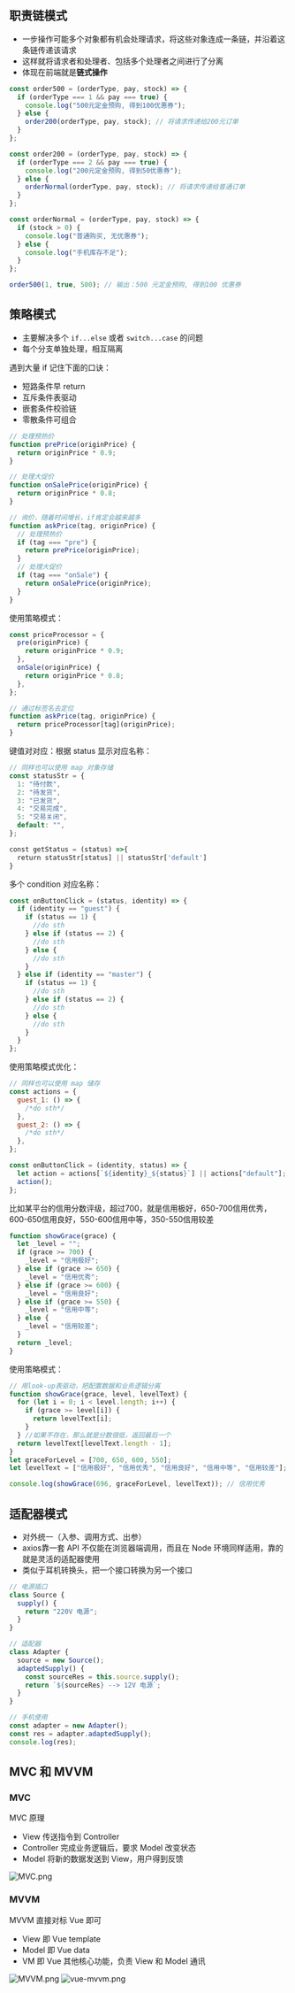 ## 职责链模式
- 一步操作可能多个对象都有机会处理请求，将这些对象连成一条链，并沿着这条链传递该请求
- 这样就将请求者和处理者、包括多个处理者之间进行了分离
- 体现在前端就是**链式操作**
```javascript
const order500 = (orderType, pay, stock) => {
  if (orderType === 1 && pay === true) {
    console.log("500元定金预购, 得到100优惠券");
  } else {
    order200(orderType, pay, stock); // 将请求传递给200元订单
  }
};

const order200 = (orderType, pay, stock) => {
  if (orderType === 2 && pay === true) {
    console.log("200元定金预购, 得到50优惠券");
  } else {
    orderNormal(orderType, pay, stock); // 将请求传递给普通订单
  }
};

const orderNormal = (orderType, pay, stock) => {
  if (stock > 0) {
    console.log("普通购买, 无优惠券");
  } else {
    console.log("手机库存不足");
  }
};

order500(1, true, 500); // 输出：500 元定金预购, 得到100 优惠券
```

## 策略模式

- 主要解决多个 `if...else` 或者 `switch...case` 的问题
- 每个分支单独处理，相互隔离

遇到大量 if 记住下面的口诀：

- 短路条件早 return
- 互斥条件表驱动
- 嵌套条件校验链
- 零散条件可组合
```typescript
// 处理预热价
function prePrice(originPrice) {
  return originPrice * 0.9;
}

// 处理大促价
function onSalePrice(originPrice) {
  return originPrice * 0.8;
}

// 询价，随着时间增长，if肯定会越来越多
function askPrice(tag, originPrice) {
  // 处理预热价
  if (tag === "pre") {
    return prePrice(originPrice);
  }
  // 处理大促价
  if (tag === "onSale") {
    return onSalePrice(originPrice);
  }
}
```
使用策略模式：
```typescript
const priceProcessor = {
  pre(originPrice) {
    return originPrice * 0.9;
  },
  onSale(originPrice) {
    return originPrice * 0.8;
  },
};

// 通过标签名去定位
function askPrice(tag, originPrice) {
  return priceProcessor[tag](originPrice);
}
```

键值对对应：根据 status 显示对应名称：
```javascript
// 同样也可以使用 map 对象存储
const statusStr = {
  1: "待付款",
  2: "待发货",
  3: "已发货",
  4: "交易完成",
  5: "交易关闭",
  default: "",
};

const getStatus = (status) =>{
  return statusStr[status] || statusStr['default']
}
```

多个 condition 对应名称：
```javascript
const onButtonClick = (status, identity) => {
  if (identity == "guest") {
    if (status == 1) {
      //do sth
    } else if (status == 2) {
      //do sth
    } else {
      //do sth
    }
  } else if (identity == "master") {
    if (status == 1) {
      //do sth
    } else if (status == 2) {
      //do sth
    } else {
      //do sth
    }
  }
};
```
使用策略模式优化：
```javascript
// 同样也可以使用 map 储存
const actions = {
  guest_1: () => {
    /*do sth*/
  },
  guest_2: () => {
    /*do sth*/
  },
};

const onButtonClick = (identity, status) => {
  let action = actions[`${identity}_${status}`] || actions["default"];
  action();
};
```

比如某平台的信用分数评级，超过700，就是信用极好，650-700信用优秀，600-650信用良好，550-600信用中等，350-550信用较差
```javascript
function showGrace(grace) {
  let _level = "";
  if (grace >= 700) {
    _level = "信用极好";
  } else if (grace >= 650) {
    _level = "信用优秀";
  } else if (grace >= 600) {
    _level = "信用良好";
  } else if (grace >= 550) {
    _level = "信用中等";
  } else {
    _level = "信用较差";
  }
  return _level;
}
```
使用策略模式：
```javascript
// 用look-up表驱动，把配置数据和业务逻辑分离
function showGrace(grace, level, levelText) {
  for (let i = 0; i < level.length; i++) {
    if (grace >= level[i]) {
      return levelText[i];
    }
  } //如果不存在，那么就是分数很低，返回最后一个
  return levelText[levelText.length - 1];
}
let graceForLevel = [700, 650, 600, 550];
let levelText = ["信用极好", "信用优秀", "信用良好", "信用中等", "信用较差"];

console.log(showGrace(696, graceForLevel, levelText)); // 信用优秀
```

## 适配器模式

- 对外统一（入参、调用方式、出参）
- axios靠一套 API 不仅能在浏览器端调用，而且在 Node 环境同样适用，靠的就是灵活的适配器使用
- 类似于耳机转换头，把一个接口转换为另一个接口
```typescript
// 电源插口
class Source {
  supply() {
    return "220V 电源";
  }
}

// 适配器
class Adapter {
  source = new Source();
  adaptedSupply() {
    const sourceRes = this.source.supply();
    return `${sourceRes} --> 12V 电源`;
  }
}

// 手机使用
const adapter = new Adapter();
const res = adapter.adaptedSupply();
console.log(res);
```

## MVC 和 MVVM
### MVC
MVC 原理

- View 传送指令到 Controller
- Controller 完成业务逻辑后，要求 Model 改变状态
- Model 将新的数据发送到 View，用户得到反馈

![MVC.png](https://cdn.nlark.com/yuque/0/2023/png/21596389/1674651831316-5b1206b9-cc66-48b9-903d-5588ba50c600.png#averageHue=%23f1efe8&clientId=ue70b9764-e754-4&from=drop&id=u2aed8252&originHeight=324&originWidth=710&originalType=binary&ratio=1&rotation=0&showTitle=false&size=22261&status=done&style=none&taskId=uabfeb4d2-ac4b-4dca-baac-bc78a135cd2&title=)

### MVVM
MVVM 直接对标 Vue 即可

- View 即 Vue template
- Model 即 Vue data
- VM 即 Vue 其他核心功能，负责 View 和 Model 通讯

![MVVM.png](https://cdn.nlark.com/yuque/0/2023/png/21596389/1674651895473-5e9949eb-9bdf-4907-847c-903116b1b7f0.png#averageHue=%23f5e7bc&clientId=ue70b9764-e754-4&from=drop&id=ue4564980&originHeight=154&originWidth=942&originalType=binary&ratio=1&rotation=0&showTitle=false&size=18631&status=done&style=none&taskId=u158a6218-d226-4f80-b817-ad9bf5c21e1&title=)
![vue-mvvm.png](https://cdn.nlark.com/yuque/0/2023/png/21596389/1674651899952-c8f63ee6-6a31-4e05-b491-d393567838e9.png#averageHue=%23fcfbf5&clientId=ue70b9764-e754-4&from=drop&id=ue3c1b11c&originHeight=850&originWidth=1600&originalType=binary&ratio=1&rotation=0&showTitle=false&size=44026&status=done&style=none&taskId=u815d3acb-5fbc-491e-9af2-4410216e519&title=)
